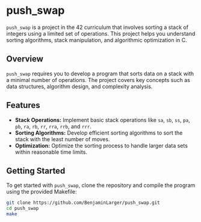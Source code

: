 # push_swap

`push_swap` is a project in the 42 curriculum that involves sorting a stack of integers using a limited set of operations. This project helps you understand sorting algorithms, stack manipulation, and algorithmic optimization in C.

## Overview

`push_swap` requires you to develop a program that sorts data on a stack with a minimal number of operations. The project covers key concepts such as data structures, algorithm design, and complexity analysis.

## Features

- **Stack Operations:** Implement basic stack operations like `sa`, `sb`, `ss`, `pa`, `pb`, `ra`, `rb`, `rr`, `rra`, `rrb`, and `rrr`.
- **Sorting Algorithms:** Develop efficient sorting algorithms to sort the stack with the least number of moves.
- **Optimization:** Optimize the sorting process to handle larger data sets within reasonable time limits.

## Getting Started

To get started with `push_swap`, clone the repository and compile the program using the provided Makefile:

```bash
git clone https://github.com/BenjaminLarger/push_swap.git
cd push_swap
make
